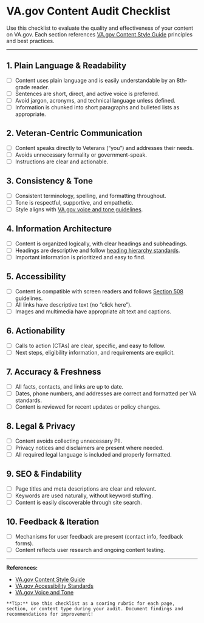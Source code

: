 # VA.gov Content Audit Checklist

Use this checklist to evaluate the quality and effectiveness of your content on VA.gov. Each section references [VA.gov Content Style Guide](https://design.va.gov/content-style-guide/) principles and best practices.

---

## 1. **Plain Language & Readability**
- [ ] Content uses plain language and is easily understandable by an 8th-grade reader.
- [ ] Sentences are short, direct, and active voice is preferred.
- [ ] Avoid jargon, acronyms, and technical language unless defined.
- [ ] Information is chunked into short paragraphs and bulleted lists as appropriate.

## 2. **Veteran-Centric Communication**
- [ ] Content speaks directly to Veterans (“you”) and addresses their needs.
- [ ] Avoids unnecessary formality or government-speak.
- [ ] Instructions are clear and actionable.

## 3. **Consistency & Tone**
- [ ] Consistent terminology, spelling, and formatting throughout.
- [ ] Tone is respectful, supportive, and empathetic.
- [ ] Style aligns with [VA.gov voice and tone guidelines](https://design.va.gov/content-style-guide/voice-and-tone).

## 4. **Information Architecture**
- [ ] Content is organized logically, with clear headings and subheadings.
- [ ] Headings are descriptive and follow [heading hierarchy standards](https://design.va.gov/content-style-guide/headings).
- [ ] Important information is prioritized and easy to find.

## 5. **Accessibility**
- [ ] Content is compatible with screen readers and follows [Section 508](https://section508.gov/) guidelines.
- [ ] All links have descriptive text (no “click here”).
- [ ] Images and multimedia have appropriate alt text and captions.

## 6. **Actionability**
- [ ] Calls to action (CTAs) are clear, specific, and easy to follow.
- [ ] Next steps, eligibility information, and requirements are explicit.

## 7. **Accuracy & Freshness**
- [ ] All facts, contacts, and links are up to date.
- [ ] Dates, phone numbers, and addresses are correct and formatted per VA standards.
- [ ] Content is reviewed for recent updates or policy changes.

## 8. **Legal & Privacy**
- [ ] Content avoids collecting unnecessary PII.
- [ ] Privacy notices and disclaimers are present where needed.
- [ ] All required legal language is included and properly formatted.

## 9. **SEO & Findability**
- [ ] Page titles and meta descriptions are clear and relevant.
- [ ] Keywords are used naturally, without keyword stuffing.
- [ ] Content is easily discoverable through site search.

## 10. **Feedback & Iteration**
- [ ] Mechanisms for user feedback are present (contact info, feedback forms).
- [ ] Content reflects user research and ongoing content testing.

---

**References:**
- [VA.gov Content Style Guide](https://design.va.gov/content-style-guide/)
- [VA.gov Accessibility Standards](https://design.va.gov/accessibility/)
- [VA.gov Voice and Tone](https://design.va.gov/content-style-guide/content-principles)

```
**Tip:** Use this checklist as a scoring rubric for each page, section, or content type during your audit. Document findings and recommendations for improvement!
```
